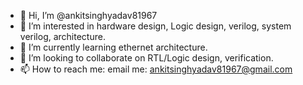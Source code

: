 - 👋 Hi, I’m @ankitsinghyadav81967
- 👀 I’m interested in hardware design, Logic design, verilog, system verilog, architecture.
- 🌱 I’m currently learning ethernet architecture.
- 💞️ I’m looking to collaborate on RTL/Logic design, verification.
- 📫 How to reach me: email me: ankitsinghyadav81967@gmail.com

<!---
ankitsinghyadav81967/ankitsinghyadav81967 is a ✨ special ✨ repository because its `README.md` (this file) appears on your GitHub profile.
You can click the Preview link to take a look at your changes.
--->
